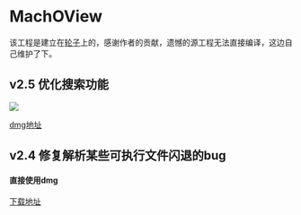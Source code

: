 # MachOView

该工程是建立在[轮子](https://github.com/gdbinit/MachOView)上的，感谢作者的贡献，遗憾的源工程无法直接编译，这边自己维护了下。


## v2.5 优化搜索功能

![](https://user-images.githubusercontent.com/16829768/54861186-43ba6900-4d60-11e9-8e88-5c0ce086f89c.png)

[dmg地址](https://github.com/fangshufeng/MachOView/releases/tag/2.5)


## v2.4 修复解析某些可执行文件闪退的bug

#### 直接使用dmg
[下载地址](https://github.com/fangshufeng/MachOView/releases/tag/1.0.0)




